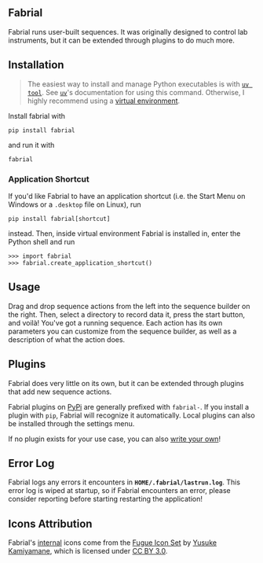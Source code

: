 ## Fabrial

Fabrial runs user-built sequences. It was originally designed to control lab instruments, but it can be extended through plugins to do much more.

## Installation

> The easiest way to install and manage Python executables is with [`uv tool`](https://docs.astral.sh/uv/guides/tools/). See [`uv`](https://docs.astral.sh/uv/)'s documentation for using this command. Otherwise, I highly recommend using a [virtual environment](https://docs.python.org/3/library/venv.html).

Install fabrial with
```
pip install fabrial
```
and run it with
```
fabrial
```

### Application Shortcut

If you'd like Fabrial to have an application shortcut (i.e. the Start Menu on Windows or a `.desktop` file on Linux), run

```
pip install fabrial[shortcut]
```

instead. Then, inside virtual environment Fabrial is installed in, enter the Python shell and run

```
>>> import fabrial
>>> fabrial.create_application_shortcut()
```

## Usage

Drag and drop sequence actions from the left into the sequence builder on the right. Then, select a directory to record data it, press the start button, and voilà! You've got a running sequence. Each action has its own parameters you can customize from the sequence builder, as well as a description of what the action does.

## Plugins

Fabrial does very little on its own, but it can be extended through plugins that add new sequence actions.

Fabrial plugins on [PyPi](https://pypi.org/) are generally prefixed with `fabrial-`. If you install a plugin with `pip`, Fabrial will recognize it automatically. Local plugins can also be installed through the settings menu.

If no plugin exists for your use case, you can also [write your own](./doc/plugin_guide/plugin_guide.md)!

## Error Log
Fabrial logs any errors it encounters in **`HOME/.fabrial/lastrun.log`**. This error log is wiped at startup, so if Fabrial encounters an error, please consider reporting before starting restarting the application!

## Icons Attribution

Fabrial's [internal](./fabrial/assets/icons/internal/) icons come from the [Fugue Icon Set](https://p.yusukekamiyamane.com/) by [Yusuke Kamiyamane](https://p.yusukekamiyamane.com/about/), which is licensed under [CC BY 3.0](https://creativecommons.org/licenses/by/3.0/).
